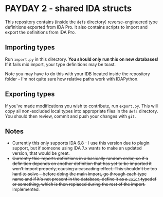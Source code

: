 # PAYDAY 2 - shared IDA structs

This repository contains (inside the `defs` directory) reverse-engineered type definitions
exported from IDA Pro. It also contains scripts to import and export the definitions from IDA Pro.

## Importing types

Run `import.py` in this directory. **You should only run this on new databases!** If it fails mid
import, your type definitions may be toast.

Note you may have to do this with your IDB located inside the repository folder - I'm not quite sure
how relative paths work with IDAPython.

## Exporting types

If you've made modifications you wish to contribute, run `export.py`. This will copy all non-excluded
local types into appropriate files in the `defs` directory. You should then review, commit and push your
changes with `git`.

## Notes

- Currently this only supports IDA 6.8 - I use this version due to plugin support, but if someone
using IDA 7.x wants to make an updated version, that would be great.
- ~~Currently this imports definitions in a basically random order, so if a definition depends on another
definition that has yet to be imported it won't import properly, causing a cascading effect. This shouldn't
be too hard to solve - before doing the main import, go through each type name and if it's not present in
the database, define it as a `void*` typedef or something, which is then replaced during the rest of the
import.~~ Implemented.

